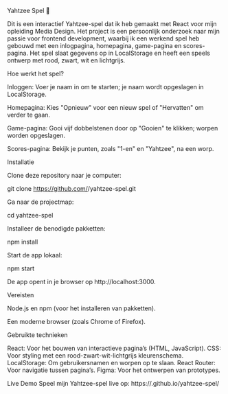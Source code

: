 Yahtzee Spel 🎲

Dit is een interactief Yahtzee-spel dat ik heb gemaakt met React voor mijn opleiding Media Design. Het project is een persoonlijk onderzoek naar mijn passie voor frontend development, waarbij ik een werkend spel heb gebouwd met een inlogpagina, homepagina, game-pagina en scores-pagina. Het spel slaat gegevens op in LocalStorage en heeft een speels ontwerp met rood, zwart, wit en lichtgrijs.

Hoe werkt het spel?

Inloggen: Voer je naam in om te starten; je naam wordt opgeslagen in LocalStorage.

Homepagina: Kies "Opnieuw" voor een nieuw spel of "Hervatten" om verder te gaan.

Game-pagina: Gooi vijf dobbelstenen door op "Gooien" te klikken; worpen worden opgeslagen.

Scores-pagina: Bekijk je punten, zoals "1-en" en "Yahtzee", na een worp.

Installatie

Clone deze repository naar je computer:

git clone https://github.com/<jouw-gebruikersnaam>/yahtzee-spel.git

Ga naar de projectmap:

cd yahtzee-spel

Installeer de benodigde pakketten:

npm install

Start de app lokaal:

npm start

De app opent in je browser op http://localhost:3000.

Vereisten

Node.js en npm (voor het installeren van pakketten).

Een moderne browser (zoals Chrome of Firefox).

Gebruikte technieken

React: Voor het bouwen van interactieve pagina’s (HTML, JavaScript).
CSS: Voor styling met een rood-zwart-wit-lichtgrijs kleurenschema.
LocalStorage: Om gebruikersnamen en worpen op te slaan.
React Router: Voor navigatie tussen pagina’s.
Figma: Voor het ontwerpen van prototypes.

Live Demo
Speel mijn Yahtzee-spel live op:
https://.github.io/yahtzee-spel/
